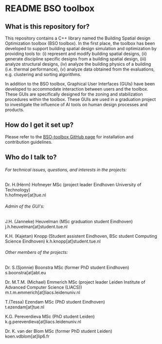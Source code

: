 # README BSO toolbox

## What is this repository for?

This repository contains a C++ library named the Building Spatial design Optimization toolbox (BSO toolbox). In the first place, the toolbox has been developed to support building spatial design simulation and optimization by providing tools to: (i) represent and modify building spatial designs, (ii) generate discipline specific designs from a building spatial design, (iii) analyze structural designs, (iv) analyze the building physics of a building (i.e. thermal performance), (v) analyze data obtained from the evaluations, e.g. clustering and sorting algorithms.

In addition to the BSO toolbox, Graphical User Interfaces (GUIs) have been developed to accommodate interaction between users and the toolbox. These GUIs are specifically designed for the zoning and stabilization procedures within the toolbox. These GUIs are used in a graduation project to investigate the influence of AI tools on human design processes and products.

## How do I get it set up? ###
Please refer to the [BSO-toolbox GitHub page](https://github.com/TUe-excellent-buildings/BSO-toolbox) for installation and contribution guidelines.

## Who do I talk to? ###

###### For technical issues, questions, and interests in the projects:  
Dr. H.(Hèrm) Hofmeyer MSc (project leader Eindhoven University of Technology)  
h.hofmeyer[at]tue.nl  

###### Admin of the GUI's:
J.H. (Janneke) Heuvelman (MSc graduation student Eindhoven)   
j.h.heuvelman[at]student.tue.nl 

K.H. (Kajetan) Knopp (Student assistent Eindhoven, BSc student Computing Science Eindhoven)
k.h.knopp[at]student.tue.nl

###### Other members of the projects:  
Dr. S.(Sjonnie) Boonstra MSc (former PhD student Eindhoven)  
s.boonstra[at]abt.eu

Dr. M.T.M. (Michael) Emmerich MSc (project leader Leiden Institute of Advanced Computer Science (LIACS))  
m.t.m.emmerich[at]liacs.leidenuniv.nl  

T.(Tessa) Ezendam MSc (PhD student Eindhoven)  
t.ezendam[at]tue.nl  

K.G. Pereverdieva MSc (PhD student Leiden)  
k.g.pereverdieva[at]liacs.leidenuniv.nl  

Dr. K. van der Blom MSc (former PhD student Leiden)  
koen.vdblom[at]lip6.fr

